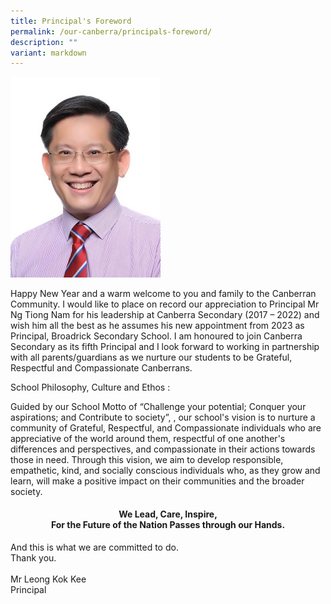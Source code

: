 ```yaml
---
title: Principal's Foreword
permalink: /our-canberra/principals-foreword/
description: ""
variant: markdown
---
```

<img style="max-width: 240px; height: auto;" src="/images/MR%20LEONG%20KOK%20KEE_cropped.jpg">
<p>
Happy New Year and a warm welcome to you and family to the Canberran Community. I would like to place on record our appreciation to Principal Mr Ng Tiong Nam for his leadership at Canberra Secondary (2017 – 2022) and wish him all the best as he assumes his new appointment from 2023 as Principal, Broadrick Secondary School. I am honoured to join Canberra Secondary as its fifth Principal and I look forward to working in partnership with all parents/guardians as we nurture our students to be Grateful, Respectful and Compassionate Canberrans.
<br>
	   

School Philosophy, Culture and Ethos :

Guided by our School Motto of “Challenge your potential; Conquer your aspirations; and Contribute to society”, , our school's vision is to nurture a community of Grateful, Respectful, and Compassionate individuals who are appreciative of the world around them, respectful of one another's differences and perspectives, and compassionate in their actions towards those in need. Through this vision, we aim to develop responsible, empathetic, kind, and socially conscious individuals who, as they grow and learn, will make a positive impact on their communities and the broader society.

</p><h4 style="text-align: center;">We Lead, Care, Inspire,<br>
For the Future of the Nation Passes through our Hands. </h4>

And this is what we are committed to do.<br>
Thank you.
<br><br>
Mr Leong Kok Kee<br>
Principal<p></p>